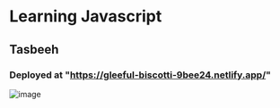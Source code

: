 # Learning Javascript

## Tasbeeh

### Deployed at "https://gleeful-biscotti-9bee24.netlify.app/"

 ![image](https://user-images.githubusercontent.com/97811058/235234204-c10d0ea0-a52b-4afe-b4fc-9e2aecf7a301.png)

